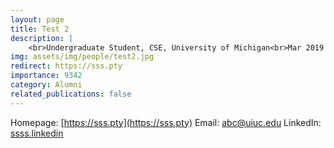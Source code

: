 ```yaml
---
layout: page
title: Test 2
description: |
    <br>Undergraduate Student, CSE, University of Michigan<br>Mar 2019 -- Apr 2018<br><span style='color:blue'>Master student, UIUC</span>&lt;br&gt;Email: &lt;a href=&quot;mailto:abc@uiuc.edu&quot;&gt;abc@uiuc.edu&lt;/a&gt;
img: assets/img/people/test2.jpg
redirect: https://sss.pty
importance: 9342
category: Alumni
related_publications: false
---
```

Homepage: [https://sss.pty](https://sss.pty)
Email: [abc@uiuc.edu](mailto:abc@uiuc.edu)
LinkedIn: [ssss.linkedin](ssss.linkedin)
